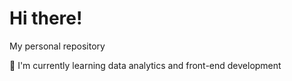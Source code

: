 # Hi there! 

My personal repository

:seedling: I'm currently learning data analytics and front-end development
